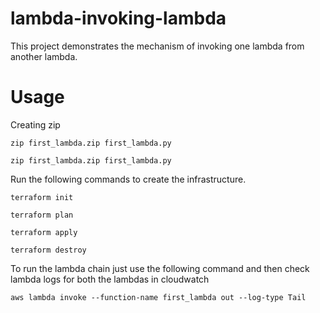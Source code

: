 # lambda-invoking-lambda
This project demonstrates the mechanism of invoking one lambda from another lambda.

# Usage
Creating zip

 `zip first_lambda.zip first_lambda.py`
 
 `zip first_lambda.zip first_lambda.py` 
 
Run the following commands to create the infrastructure.

 `terraform init`

 `terraform plan`
 
 `terraform apply`
 
 `terraform destroy`

To run the lambda chain just use the following command and then check lambda logs for both the lambdas in cloudwatch

 `aws lambda invoke --function-name first_lambda out --log-type Tail`
 
 
